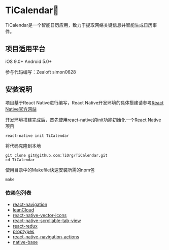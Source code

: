 # TiCalendar📆

TiCalendar是一个智能日历应用，致力于提取网络关键信息并智能生成日历事件。

## 项目适用平台

iOS 9.0+  Android 5.0+

参与代码编写：Zealoft simon0628



## 安装说明

项目基于React Native进行编写，React Native开发环境的具体搭建请参考[React Native官方网站](https://facebook.github.io/react-native/)

开发环境搭建完成后，首先使用react-native的init功能初始化一个React Native项目
```
react-native init TiCalendar
```
将代码克隆到本地

```shell
git clone git@github.com:TiOrg/TiCalendar.git
cd TiCalendar
```

使用目录中的Makefile快速安装所需的npm包

```shell
make
```



### 依赖包列表

- [react-navigation](https://reactnavigation.org/)
- [leanCloud](https://leancloud.cn/)
- [react-native-vector-icons](https://github.com/oblador/react-native-vector-icons)
- [react-native-scrollable-tab-view](https://github.com/happypancake/react-native-scrollable-tab-view)
- [react-redux](https://github.com/reactjs/redux)
- [proptypes](https://github.com/prototypejs/prototype)
- [react-native-navigation-actions](https://www.npmjs.com/package/react-native-navigation-actions)
- [native-base](https://docs.nativebase.io/)
